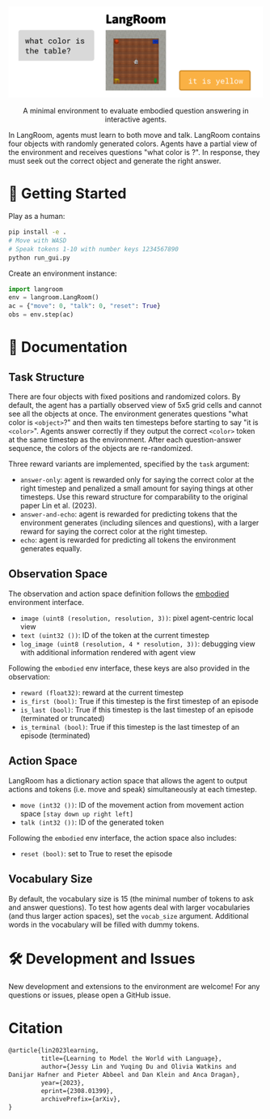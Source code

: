 ![](https://github.com/jlin816/langroom/raw/main/banner.png)

<p align="center" font-weight="bold">
A minimal environment to evaluate embodied question answering in interactive agents.
</p>

In LangRoom, agents must learn to both move and talk. LangRoom contains four objects with randomly generated colors. Agents have a partial view of the environment and receives questions "what color is <object>?". In response, they must seek out the correct object and generate the right answer.

# 💬 Getting Started

Play as a human:
```bash
pip install -e .
# Move with WASD
# Speak tokens 1-10 with number keys 1234567890
python run_gui.py
```

Create an environment instance:
```python
import langroom
env = langroom.LangRoom()
ac = {"move": 0, "talk": 0, "reset": True}
obs = env.step(ac)
```
# 📑 Documentation

## Task Structure

There are four objects with fixed positions and randomized colors. By default, the agent has a partially observed view of 5x5 grid cells and cannot see all the objects at once. The environment generates questions "what color is `<object>`?" and then waits ten timesteps before starting to say "it is `<color>`". Agents answer correctly if they output the correct `<color>` token at the same timestep as the environment. After each question-answer sequence, the colors of the objects are re-randomized.

Three reward variants are implemented, specified by the `task` argument:
- `answer-only`: agent is rewarded only for saying the correct color at the right timestep and penalized a small amount for saying things at other timesteps. Use this reward structure for comparability to the original paper Lin et al. (2023).
- `answer-and-echo`: agent is rewarded for predicting tokens that the environment generates (including silences and questions), with a larger reward for saying the correct color at the right timestep.
- `echo`: agent is rewarded for predicting all tokens the environment generates equally.

## Observation Space
The observation and action space definition follows the [embodied](https://github.com/danijar/embodied/blob/d897527510020eef812a684cbbb87afe05bbd785/embodied/core/base.py#L43) environment interface.
- `image (uint8 (resolution, resolution, 3))`: pixel agent-centric local view
- `text (uint32 ())`: ID of the token at the current timestep
- `log_image (uint8 (resolution, 4 * resolution, 3))`: debugging view with additional information rendered with agent view

Following the `embodied` env interface, these keys are also provided in the observation:
- `reward (float32)`: reward at the current timestep
- `is_first (bool)`: True if this timestep is the first timestep of an episode
- `is_last (bool)`: True if this timestep is the last timestep of an episode (terminated or truncated)
- `is_terminal (bool)`: True if this timestep is the last timestep of an episode (terminated)

## Action Space
LangRoom has a dictionary action space that allows the agent to output actions and tokens (i.e. move and speak) simultaneously at each timestep.
- `move (int32 ())`: ID of the movement action from movement action space `[stay down up right left]`
- `talk (int32 ())`: ID of the generated token

Following the `embodied` env interface, the action space also includes:
- `reset (bool)`: set to True to reset the episode

## Vocabulary Size

By default, the vocabulary size is 15 (the minimal number of tokens to ask and answer questions). To test how agents deal with larger vocabularies (and thus larger action spaces), set the `vocab_size` argument. Additional words in the vocabulary will be filled with dummy tokens.

# 🛠️ Development and Issues

New development and extensions to the environment are welcome! For any questions or issues, please open a GitHub issue.

# Citation
```
@article{lin2023learning,
         title={Learning to Model the World with Language},
         author={Jessy Lin and Yuqing Du and Olivia Watkins and Danijar Hafner and Pieter Abbeel and Dan Klein and Anca Dragan},
         year={2023},
         eprint={2308.01399},
         archivePrefix={arXiv},
}
```
